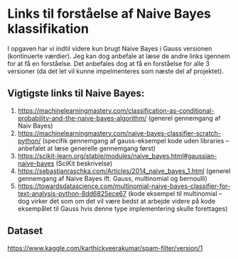 # Links til forståelse af Naive Bayes klassifikation

I opgaven har vi indtil videre kun brugt Naive Bayes i Gauss versionen (kontinuerte værdier). Jeg kan dog anbefale at læse de andre links igennem for at få en forståelse. Det anbefales dog at få en forståelse for alle 3 versioner (da det let vil kunne impelmenteres som næste del af projektet).

## Vigtigste links til Naive Bayes:
1.	https://machinelearningmastery.com/classification-as-conditional-probability-and-the-naive-bayes-algorithm/ (generel gennemgang af Naiv Bayes)
2.	https://machinelearningmastery.com/naive-bayes-classifier-scratch-python/ (specifik gennemgang af gauss-eksempel kode uden libraries – anbefalet at læse generelle gennemgang først)
3.	https://scikit-learn.org/stable/modules/naive_bayes.html#gaussian-naive-bayes (SciKit beskrivelse)
4.	https://sebastianraschka.com/Articles/2014_naive_bayes_1.html (generel gennemgang af Naive Bayes ift. Gauss, multinomial og bernoulli)
5.	https://towardsdatascience.com/multinomial-naive-bayes-classifier-for-text-analysis-python-8dd6825ece67 (kode eksempel til multinomial – dog virker det som om det vil være bedst at arbejde videre på kode eksempålet til Gauss hvis denne type implementering skulle forettages)

## Dataset
https://www.kaggle.com/karthickveerakumar/spam-filter/version/1
